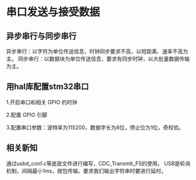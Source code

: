 # 串口发送与接受数据

## 异步串行与同步串行

异步串行：以字符为单位传送信息，时钟同步要求不高，以短距离、速率不高为主。
同步串行：以数据块为单位传送信息，要求有同步时钟，以大批量数据传输为主。

## 用hal库配置stm32串口

1.开启串口和相关 GPIO 的时钟

2.配置 GPIO 引脚

3.配置串口参数：波特率为115200，数据字长为8位，停止位为1位，奇校验。

## 相关新知

通过usbd_conf.c等底层文件进行编写，CDC_Transmit_FS的使用。
USB是轮询机制，间隔最小1ms，按包传输。要求我们输出字符串时要进行延时。